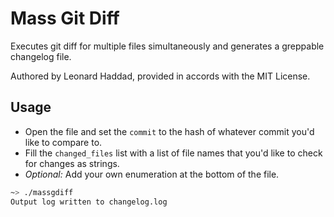 # Mass Git Diff

Executes git diff for multiple files simultaneously and generates a greppable changelog file.

Authored by Leonard Haddad, provided in accords with the MIT License.

## Usage

- Open the file and set the `commit` to the hash of whatever commit you'd like to compare to.
- Fill the `changed_files` list with a list of file names that you'd like to check for changes as strings.
- *Optional:* Add your own enumeration at the bottom of the file.

```bash
~> ./massgdiff
Output log written to changelog.log
```